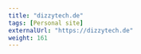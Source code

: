```yaml
---
title: "dizzytech.de"
tags: [Personal site]
externalUrl: "https://dizzytech.de"
weight: 161
---
```

